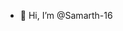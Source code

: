- 👋 Hi, I’m @Samarth-16

<!---
Samarth-16/Samarth-16 is a ✨ special ✨ repository because its `README.md` (this file) appears on your GitHub profile.
You can click the Preview link to take a look at your changes.
--->
